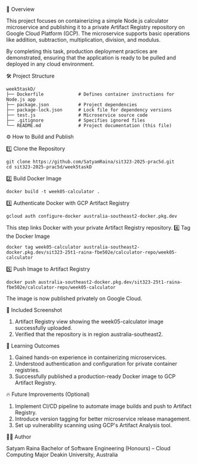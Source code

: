 📄 Overview

This project focuses on containerizing a simple Node.js calculator microservice and publishing it to a private Artifact Registry repository on Google Cloud Platform (GCP).
The microservice supports basic operations like addition, subtraction, multiplication, division, and modulus.

By completing this task, production deployment practices are demonstrated, ensuring that the application is ready to be pulled and deployed in any cloud environment.

🛠 Project Structure
```
week5taskD/
├── Dockerfile             # Defines container instructions for Node.js app
├── package.json           # Project dependencies
├── package-lock.json      # Lock file for dependency versions
├── test.js                # Microservice source code
├── .gitignore             # Specifies ignored files
└── README.md              # Project documentation (this file)
```
⚙️ How to Build and Publish

1️⃣ Clone the Repository
```
git clone https://github.com/SatyamRaina/sit323-2025-prac5d.git
cd sit323-2025-prac5d/week5taskD
```
2️⃣ Build Docker Image
```
docker build -t week05-calculator .
```
3️⃣ Authenticate Docker with GCP Artifact Registry
```
gcloud auth configure-docker australia-southeast2-docker.pkg.dev
```
This step links Docker with your private Artifact Registry repository.
4️⃣ Tag the Docker Image
```
docker tag week05-calculator australia-southeast2-docker.pkg.dev/sit323-25t1-raina-fbe502e/calculator-repo/week05-calculator
```
5️⃣ Push Image to Artifact Registry
```
docker push australia-southeast2-docker.pkg.dev/sit323-25t1-raina-fbe502e/calculator-repo/week05-calculator
```
The image is now published privately on Google Cloud.

📸 Included Screenshot

1. Artifact Registry view showing the week05-calculator image successfully uploaded.
2. Verified that the repository is in region australia-southeast2.

🎯 Learning Outcomes

1. Gained hands-on experience in containerizing microservices.
2. Understood authentication and configuration for private container registries.
3. Successfully published a production-ready Docker image to GCP Artifact Registry.
   
🔥 Future Improvements (Optional)

1. Implement CI/CD pipeline to automate image builds and push to Artifact Registry.
2. Introduce version tagging for better microservice release management.
3. Set up vulnerability scanning using GCP's Artifact Analysis tool.
   
👨‍💻 Author

Satyam Raina
Bachelor of Software Engineering (Honours) – Cloud Computing Major
Deakin University, Australia
